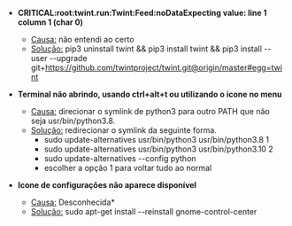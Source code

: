 *  **CRITICAL:root:twint.run:Twint:Feed:noDataExpecting value: line 1 column 1 (char 0)**
	* <u>Causa:</u> não entendi ao certo
	* <u>Solução:</u> pip3 uninstall twint && pip3 install twint && pip3 install --user --upgrade git+https://github.com/twintproject/twint.git@origin/master#egg=twint
* **Terminal não abrindo, usando ctrl+alt+t ou utilizando o icone no menu**
	 * <u>Causa:</u> direcionar o symlink de python3 para outro PATH que não seja usr/bin/python3.8.
	 * <u>Solução:</u> redirecionar o symlink da seguinte forma.
		 * sudo update-alternatives usr/bin/python3 usr/bin/python3.8 1
		 * sudo update-alternatives usr/bin/python3 usr/bin/python3.10 2
		 * sudo update-alternatives --config python
		 * escolher a opção 1 para voltar tudo ao normal

* **Icone de configurações não aparece disponível**
	* <u>Causa:</u> Desconhecida*
	* <u>Solução:</u> sudo apt-get install --reinstall gnome-control-center
